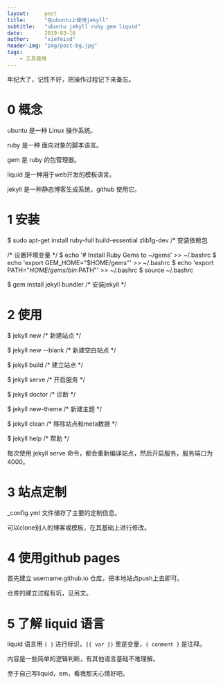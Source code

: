 ```yaml
---
layout:     post
title:      "在ubuntu上使用jekyll"
subtitle:   "ubuntu jekyll ruby gem liquid"
date:       2019-03-16
author:     "xiefeisd"
header-img: "img/post-bg.jpg"
tags:
    - 工具使用
---
```


年纪大了，记性不好，把操作过程记下来备忘。

# 0 概念

ubuntu 是一种 Linux 操作系统。

ruby 是一种 面向对象的脚本语言。

gem 是 ruby 的包管理器。

liquid 是一种用于web开发的模板语言。

jekyll 是一种静态博客生成系统，github 使用它。

# 1 安装

$ sudo apt-get install ruby-full build-essential zlib1g-dev /* 安装依赖包

/* 设置环境变量 */
$ echo '# Install Ruby Gems to ~/gems' >> ~/.bashrc
$ echo 'export GEM_HOME="$HOME/gems"' >> ~/.bashrc
$ echo 'export PATH="$HOME/gems/bin:$PATH"' >> ~/.bashrc
$ source ~/.bashrc

$ gem install jekyll bundler /* 安装jekyll */

# 2 使用

$ jekyll new /* 新建站点 */

$ jekyll new --blank /* 新建空白站点 */

$ jekyll build /* 建立站点 */

$ jekyll serve /* 开启服务 */

$ jekyll doctor /* 诊断 */

$ jekyll new-theme /* 新建主题 */

$ jekyll clean /* 移除站点和meta数据 */

$ jekyll help /* 帮助 */

每次使用 jekyll serve 命令，都会重新编译站点，然后开启服务，服务端口为4000。

# 3 站点定制

_config.yml 文件储存了主要的定制信息。

可以clone别人的博客或模板，在其基础上进行修改。

# 4 使用github pages

首先建立 username.github.io 仓库，把本地站点push上去即可。

仓库的建立过程有坑，见另文。

# 5 了解 liquid 语言

liquid 语言用 `{ }` 进行标识，`{{ var }}` 里是变量，`{ conment }` 是注释。

内容是一些简单的逻辑判断，有其他语言基础不难理解。

至于自己写liquid，em，看我那天心情好吧。